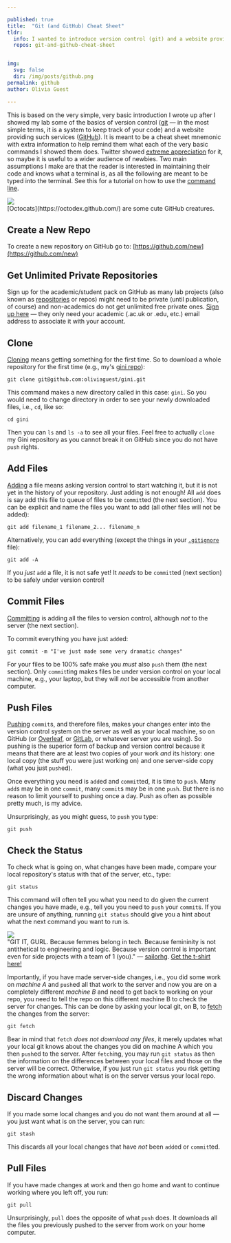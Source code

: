 ```yaml
---

published: true
title:  "Git (and GitHub) Cheat Sheet"
tldr:
  info: I wanted to introduce version control (git) and a website providing such services (GitHub) to my lab, so I created this mini-tutorial. It is aimed at extreme beginners.
  repos: git-and-github-cheat-sheet


img:
  svg: false
  dir: /img/posts/github.png
permalink: github
author: Olivia Guest

---
```


This is based on the very simple, very basic introduction I wrote up after I showed my lab some of the basics of version control ([git](https://git-scm.com/) — in the most simple terms, it is a system to keep track of your code) and a website providing such services ([GitHub](https://github.com/)). It is meant to be a cheat sheet mnemonic with extra information to help remind them what each of the very basic commands I showed them does. Twitter showed [extreme appreciation](https://twitter.com/o_guest/status/926489531112742915) for it, so maybe it is useful to a wider audience of newbies. Two main assumptions I make are that the reader is interested in maintaining their code and knows what a terminal is, as all the following are meant to be typed into the terminal. See this for a tutorial on how to use the [command line](http://rik.smith-unna.com/command_line_bootcamp/).

<div class="float-right figure">
  <img class="image" src="{{ site.baseurl}}{{ page.img.dir }}" />
  <div class="figure-caption">
    [Octocats](https://octodex.github.com/) are some cute GitHub creatures.
  </div>  
</div>

## Create a New Repo
To create a new repository on GitHub go to: [https://github.com/new](https://github.com/new)

## Get Unlimited Private Repositories
Sign up for the academic/student pack on GitHub as many lab projects (also known as [repositories](https://help.github.com/articles/github-glossary/#repository) or repos) might need to be private (until publication, of course) and non-academics do not get unlimited free private ones.
[Sign up here](https://education.github.com/pack) — they only need your academic (.ac.uk or .edu, etc.) email address to associate it with your account.

## Clone
[Cloning](https://help.github.com/articles/cloning-a-repository/) means getting something for the first time.
So to download a whole repository for the first time (e.g., my's [gini repo](https://github.com/oliviaguest/gini)):
```
git clone git@github.com:oliviaguest/gini.git
```
This command makes a new directory called in this case: ```gini```. So you would need to change directory in order to see your newly downloaded files, i.e., ```cd```, like so:
```
cd gini
```
Then you can ```ls``` and ```ls -a``` to see all your files.
Feel free to actually ```clone``` my Gini repository as you cannot break it on GitHub since you do not have ```push``` rights.

## Add Files
[Adding](https://help.github.com/articles/adding-a-file-to-a-repository/) a file means asking version control to start watching it, but it is not yet in the history of your repository.
Just adding is not enough! All ```add``` does is say add this file to queue of files to be ```commit```ted (the next section). You can be explicit and name the files you want to add (all other files will not be added):
```
git add filename_1 filename_2... filename_n
```
Alternatively, you can add everything (except the things in your [```.gitignore```](https://help.github.com/articles/ignoring-files/) file):
```
git add -A
```
If you *just* ```add``` a file, it is not safe yet!
It *needs* to be ```commit```ted (next section) to be safely under version control!

## Commit Files
[Committing](https://help.github.com/articles/github-glossary/#commit) is adding all the files to version control, although *not* to the server (the next section).

To commit everything you have just ```add```ed:
```
git commit -m "I've just made some very dramatic changes"
```
For your files to be 100% safe make you *must* also ```push``` them (the next section).
Only ```commit```ting makes files be under version control on your local machine, e.g., your laptop, but they will *not* be accessible from another computer.

## Push Files
[Pushing](https://help.github.com/articles/pushing-to-a-remote/) ```commit```s, and therefore files, makes your changes enter into the version control system on the server as well as your local machine, so on GitHub (or [Overleaf](://overleaf.com), or [GitLab](://gitlab.com), or whatever server you are using).
So pushing is the superior form of backup and version control because it means that there are at least two copies of your work *and* its history: one local copy (the stuff you were just working on) and one server-side copy (what you just ```push```ed).

Once everything you need is ```add```ed and ```commit```ted, it is time to ```push```.
Many ```add```s may be in one ```commit```, many ```commit```s may be in one ```push```.
But there is no reason to limit yourself to pushing once a day.
Push as often as possible pretty much, is my advice.

Unsurprisingly, as you might guess, to ```push``` you type:
```
git push
```

## Check the Status
To check what is going on, what changes have been made, compare your local repository's status with that of the server, etc., type:
```
git status
```
This command will often tell you what you need to do given the current changes you have made, e.g., tell you you need to ```push``` your ```commit```s.
If you are unsure of anything, running ```git status``` should give you a hint about what the next command you want to run is.

<div class="float-right figure">
    <img class="image" src="{{ site.baseurl}}/img/posts/git-it-gurl.png" />
  <div class="figure-caption">
    "GIT IT, GURL. Because femmes belong in tech. Because femininity is not antithetical to engineering and logic. Because version control is important even for side projects with a team of 1 (you)." — <a href="https://twitter.com/sailorhg">sailorhg</a>.
    <a href="https://bubblesort-zines.myshopify.com/products/git-it-gurl-shirt?variant=37201321537">Get the t-shirt here!</a>
  </div>  
</div>

Importantly, if you have made server-side changes, i.e., you did some work on *machine A* and ```push```ed all that work to the server and now you are on a completely different *machine B* and need to get back to working on your repo, you need to tell the repo on this different machine B to check the server for changes.
This can be done by asking your local git, on B, to [fetch](https://help.github.com/articles/fetching-a-remote/) the changes from the server:
```
git fetch
```

Bear in mind that ```fetch``` *does not download any files*, it merely updates what your local git knows about the changes you did on machine A which you then ```push```ed to the server.
After ```fetch```ing, you may run ```git status``` as then the information on the differences between your local files and those on the server will be correct.
Otherwise, if you just run ```git status``` you risk getting the wrong information about what is on the server versus your local repo.

## Discard Changes
If you made some local changes and you do not want them around at all — you just want what is on the server, you can run:
```
git stash
```
This discards all your local changes that have *not* been ```add```ed or ```commit```ted.

## Pull Files
If you have made changes at work and then go home and want to continue working where you left off, you run:
```
git pull
```
Unsurprisingly, ```pull``` does the opposite of what ```push``` does. It downloads all the files you previously pushed to the server from work on your home computer.
